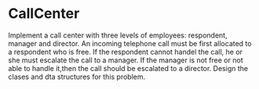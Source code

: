 CallCenter
==========
Implement a call center with three levels of employees: respondent, manager and director. An incoming telephone call must be first allocated to a respondent who is free.
If the respondent cannot handel the call, he or she must escalate the call to a manager. If the manager is not free or not able to handle it,then the call should be escalated to a director. Design the clases and dta structures for this problem. 
